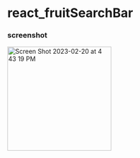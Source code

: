 # react_fruitSearchBar

### screenshot

<img width="235" alt="Screen Shot 2023-02-20 at 4 43 19 PM" src="https://user-images.githubusercontent.com/92821560/220220905-cb16c4a1-3dc9-4bb2-825a-93af4d9646b8.png">
